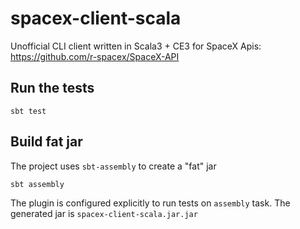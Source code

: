 # spacex-client-scala

Unofficial CLI client written in Scala3 + CE3 for SpaceX Apis: https://github.com/r-spacex/SpaceX-API

## Run the tests

```shell
sbt test
```

## Build fat jar 

The project uses `sbt-assembly` to create a "fat" jar
```
sbt assembly
```

The plugin is configured explicitly to run tests on `assembly` task. The generated jar is `spacex-client-scala.jar.jar`
